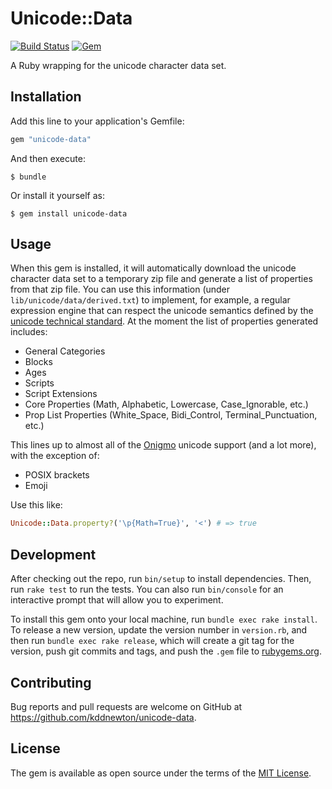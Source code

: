 # Unicode::Data

[![Build Status](https://github.com/kddnewton/unicode-data/workflows/Main/badge.svg)](https://github.com/kddnewton/unicode-data/actions)
[![Gem](https://img.shields.io/gem/v/unicode-data.svg)](https://rubygems.org/gems/unicode-data)

A Ruby wrapping for the unicode character data set.

## Installation

Add this line to your application's Gemfile:

```ruby
gem "unicode-data"
```

And then execute:

    $ bundle

Or install it yourself as:

    $ gem install unicode-data

## Usage

When this gem is installed, it will automatically download the unicode character data set to a temporary zip file and generate a list of properties from that zip file. You can use this information (under `lib/unicode/data/derived.txt`) to implement, for example, a regular expression engine that can respect the unicode semantics defined by the [unicode technical standard](https://unicode.org/reports/tr18/). At the moment the list of properties generated includes:

* General Categories
* Blocks
* Ages
* Scripts
* Script Extensions
* Core Properties (Math, Alphabetic, Lowercase, Case_Ignorable, etc.)
* Prop List Properties (White_Space, Bidi_Control, Terminal_Punctuation, etc.)

This lines up to almost all of the [Onigmo](https://github.com/k-takata/Onigmo/blob/master/doc/UnicodeProps.txt) unicode support (and a lot more), with the exception of:

* POSIX brackets
* Emoji

Use this like:

```ruby
Unicode::Data.property?('\p{Math=True}', '<') # => true
```

## Development

After checking out the repo, run `bin/setup` to install dependencies. Then, run `rake test` to run the tests. You can also run `bin/console` for an interactive prompt that will allow you to experiment.

To install this gem onto your local machine, run `bundle exec rake install`. To release a new version, update the version number in `version.rb`, and then run `bundle exec rake release`, which will create a git tag for the version, push git commits and tags, and push the `.gem` file to [rubygems.org](https://rubygems.org).

## Contributing

Bug reports and pull requests are welcome on GitHub at https://github.com/kddnewton/unicode-data.

## License

The gem is available as open source under the terms of the [MIT License](https://opensource.org/licenses/MIT).

